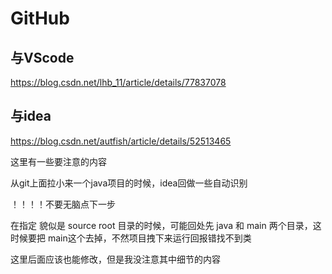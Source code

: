 # GitHub

## 与VScode

https://blog.csdn.net/lhb_11/article/details/77837078

## 与idea

https://blog.csdn.net/autfish/article/details/52513465

这里有一些要注意的内容

从git上面拉小来一个java项目的时候，idea回做一些自动识别

！！！！不要无脑点下一步

在指定 貌似是 source root 目录的时候，可能回处先 java 和 main 两个目录，这时候要把 main这个去掉，不然项目拽下来运行回报错找不到类

这里后面应该也能修改，但是我没注意其中细节的内容